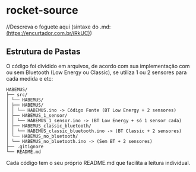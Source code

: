 # rocket-source
//Descreva o foguete aqui (sintaxe do .md: [(https://encurtador.com.br/iRkUC)](https://encurtador.com.br/iRkUC))

## Estrutura de Pastas
O código foi dividido em arquivos, de acordo com sua implementação com ou sem Bluetooth (Low Energy ou Classic), se utiliza 1 ou 2 sensores para cada medida e etc:

    HABEMUS/
    ├── src/
    │ └── HABEMUS/
    │ ├── HABEMUS/ 
    │ │ └── HABEMUS.ino -> Código Fonte (BT Low Energy + 2 sensores)
    │ ├── HABEMUS_1_sensor/
    │ │ └── HABEMUS_1_sensor.ino -> (BT Low Energy + só 1 sensor cada)
    │ ├── HABEMUS_classic_bluetooth/
    │ │ └── HABEMUS_classic_bluetooth.ino -> (BT Classic + 2 sensores)
    │ └── HABEMUS_no_bluetooth/
    │ └── HABEMUS_no_bluetooth.ino -> (Sem BT + 2 sensores)
    ├── .gitignore
    └── README.md

Cada código tem o seu próprio README.md que facilita a leitura individual.
